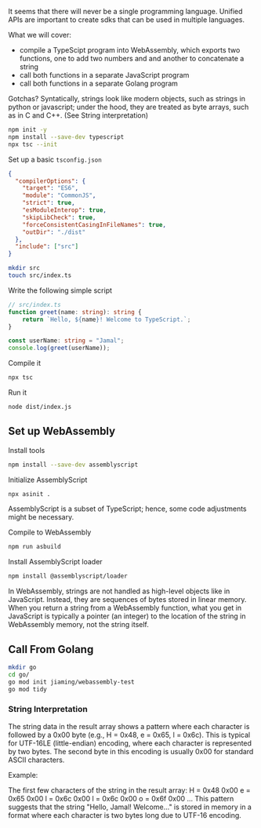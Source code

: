 It seems that there will never be a single programming language. Unified APIs are important to create sdks that can be used in multiple languages.

What we will cover:
- compile a TypeScipt program into WebAssembly, which exports two functions, one to add two numbers and and another to concatenate a string
- call both functions in a separate JavaScript program
- call both functions in a separate Golang program

Gotchas?
Syntatically, strings look like modern objects, such as strings in python or javascript; under the hood, they are treated as byte arrays, such as in C and C++. (See String interpretation)


``` bash
npm init -y
npm install --save-dev typescript
npx tsc --init
```

Set up a basic `tsconfig.json`
``` json
{
  "compilerOptions": {
    "target": "ES6",
    "module": "CommonJS",
    "strict": true,
    "esModuleInterop": true,
    "skipLibCheck": true,
    "forceConsistentCasingInFileNames": true,
    "outDir": "./dist"
  },
  "include": ["src"]
}
```

``` bash
mkdir src
touch src/index.ts
```

Write the following simple script
``` typescript
// src/index.ts
function greet(name: string): string {
    return `Hello, ${name}! Welcome to TypeScript.`;
}

const userName: string = "Jamal";
console.log(greet(userName));
```

Compile it
``` bash
npx tsc
```

Run it
``` bash
node dist/index.js
```

## Set up WebAssembly

Install tools
``` bash
npm install --save-dev assemblyscript
```

Initialize AssemblyScript
``` bash
npx asinit .
```

AssemblyScript is a subset of TypeScript; hence, some code adjustments might be necessary. 

Compile to WebAssembly
``` bash
npm run asbuild
```

Install AssemblyScript loader
``` bash
npm install @assemblyscript/loader
```

In WebAssembly, strings are not handled as high-level objects like in JavaScript. Instead, they are sequences of bytes stored in linear memory. When you return a string from a WebAssembly function, what you get in JavaScript is typically a pointer (an integer) to the location of the string in WebAssembly memory, not the string itself.


## Call From Golang
``` bash
mkdir go
cd go/
go mod init jiaming/webassembly-test
go mod tidy
```


### String Interpretation

The string data in the result array shows a pattern where each character is followed by a 0x00 byte (e.g., H = 0x48, e = 0x65, l = 0x6c). This is typical for UTF-16LE (little-endian) encoding, where each character is represented by two bytes. The second byte in this encoding is usually 0x00 for standard ASCII characters.

Example:

The first few characters of the string in the result array:
H = 0x48 0x00
e = 0x65 0x00
l = 0x6c 0x00
l = 0x6c 0x00
o = 0x6f 0x00
...
This pattern suggests that the string "Hello, Jamal! Welcome..." is stored in memory in a format where each character is two bytes long due to UTF-16 encoding.
